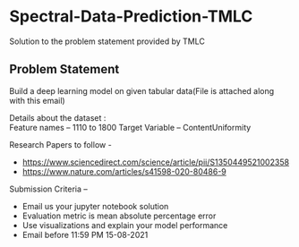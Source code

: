 # Spectral-Data-Prediction-TMLC
Solution to the problem statement provided by TMLC

## Problem Statement
Build a deep learning model on given tabular data(File is attached along with this email)

Details about the dataset :          
Feature names – 1110 to 1800
Target Variable – ContentUniformity

Research Papers to follow  -    
- https://www.sciencedirect.com/science/article/pii/S1350449521002358
- https://www.nature.com/articles/s41598-020-80486-9

 
Submission Criteria – 
- Email us your jupyter notebook solution
- Evaluation metric is mean absolute percentage error
- Use visualizations and explain your model performance
- Email before 11:59 PM  15-08-2021
